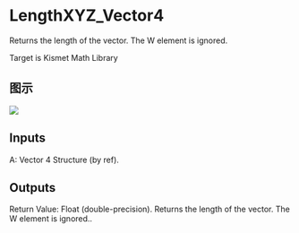 # LengthXYZ_Vector4

Returns the length of the vector. The W element is ignored.

Target is Kismet Math Library

## 图示

![]($-20221218-19591416.png)

## Inputs

A: Vector 4 Structure (by ref).  

## Outputs

Return Value: Float (double-precision). Returns the length of the vector. The W element is ignored..

